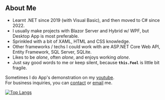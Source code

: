 ## About Me
- Learnt .NET since 2019 (with Visual Basic), and then moved to C# since 2022.
- I usually make projects with Blazor Server and Hybrid w/ WPF, but Desktop App is most preferable.
- Sprinkled with a bit of XAML, HTML and CSS knowledge.
- Other frameworks / techs I could work with are ASP.NET Core Web API, Entity Framework, SQL Server, SQLite.
- Likes to be _alone_, often _alone_, and enjoys working _alone_.
- Just say good words to me or keep silent, because **`this.Feel`** is little bit fragile.

Sometimes I do App's demonstration on my [youtube](https://www.youtube.com/@rlvy).  
For business inquiries, you can [contact](https://api.whatsapp.com/send?phone=6285739194810) or [email](mailto:sujudihanif36@gmail.com) me.

[![Top Langs](https://github-readme-stats.vercel.app/api/top-langs/?username=verchinderlichtzer&layout=compact)](https://github.com/verchinderlichtzer/github-readme-stats)
